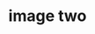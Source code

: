 ---
title: 'image two'
description: 'this is the second image'
credit: 'Sky Funk'
style: 'Craftsmen'
project: 'North Pender Retreat'
type: 'photo'
pathToImage: '/src/images/2.jpg'
...